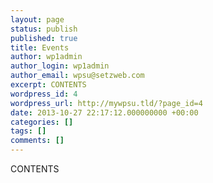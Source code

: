 ```yaml
---
layout: page
status: publish
published: true
title: Events
author: wp1admin
author_login: wp1admin
author_email: wpsu@setzweb.com
excerpt: CONTENTS
wordpress_id: 4
wordpress_url: http://mywpsu.tld/?page_id=4
date: 2013-10-27 22:17:12.000000000 +00:00
categories: []
tags: []
comments: []
---
```

CONTENTS
